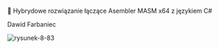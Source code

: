:scroll: Hybrydowe rozwiązanie łączące Asembler MASM x64 z językiem C#

Dawid Farbaniec

![rysunek-8-83](https://github.com/hakerinfo/masm-x64-basics/blob/main/008-083/rysunek-8-83.png)
